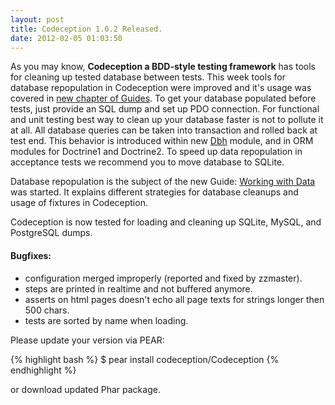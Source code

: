 ```yaml
---
layout: post
title: Codeception 1.0.2 Released.
date: 2012-02-05 01:03:50
---
```


As you may know, **Codeception a BDD-style testing framework** has tools for cleaning up tested database between tests.
This week tools for database repopulation in Codeception were improved and it's usage was covered in [new chapter of Guides](https://codeception.com/docs/08-Data). To get your database populated before tests, just provide an SQL dump and set up PDO connection. For functional and unit testing best way to clean up your database faster is not to pollute it at all. All database queries can be taken into transaction and rolled back at test end. This behavior is introduced within new [Dbh](https://codeception.com/docs/modules/Dbh) module, and in ORM modules for Doctrine1 and Doctrine2. To speed up data repopulation in acceptance tests we recommend you to move database to SQLite.

Database repopulation is the subject of the new Guide: [Working with Data](https://codeception.com/docs/08-Data) was started. It explains different strategies for database cleanups and usage of fixtures in Codeception. 

Codeception is now tested for loading and cleaning up SQLite, MySQL, and PostgreSQL dumps.

#### Bugfixes:

* configuration merged improperly (reported and fixed by zzmaster).
* steps are printed in realtime and not buffered anymore.
* asserts on html pages doesn't echo all page texts for strings longer then 500 chars.
* tests are sorted by name when loading.

Please update your version via PEAR:

{% highlight bash %}
$ pear install codeception/Codeception
{% endhighlight %}

or download updated Phar package.